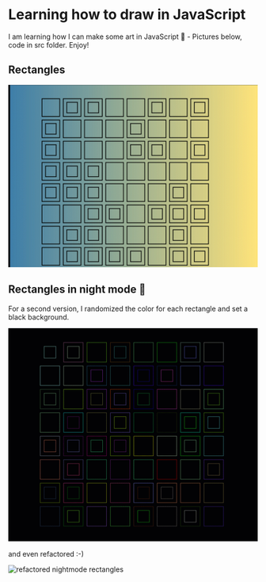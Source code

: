 # Learning how to draw in JavaScript

I am learning how I can make some art in JavaScript 💛 - Pictures below, code in src folder. Enjoy!

## Rectangles

![rectangles gif](/images/rectangles.gif)

## Rectangles in night mode 🌃

For a second version, I randomized the color for each rectangle and set a black background.

![rectangles night](/images/rectanglesNight.gif)

and even refactored :-)

![refactored nightmode rectangles](/images/rectangleNightmodeRefactored)
